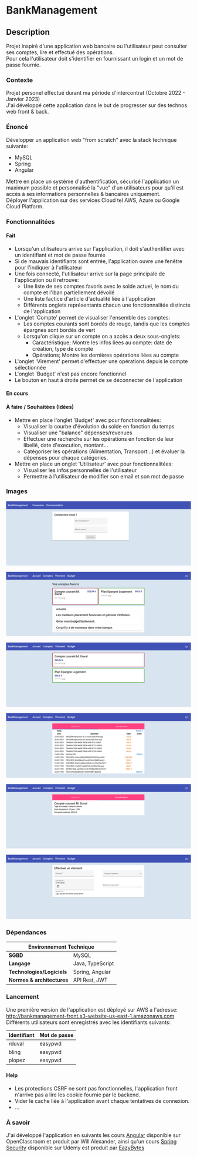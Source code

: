 # BankManagement

## Description

Projet inspiré d'une application web bancaire ou l'utilisateur peut consulter ses comptes, lire et effectué des opérations.  
Pour cela l'utilisateur doit s'identifier en fournissant un login et un mot de passe fournie.  

### Contexte

Projet personel effectué durant ma période d'intercontrat (Octobre 2022 - Janvier 2023)  
J'ai développé cette application dans le but de progresser sur des technos web front & back.  

### Énoncé

Développer un application web "from scratch" avec la stack technique suivante:
- MySQL
- Spring 
- Angular

Mettre en place un système d'authentification, sécurisé l'application un maximum possible et personnalisé la "vue" d'un utilisateurs pour qu'il est
accès à ses informations personnelles & bancaires uniquement.  
Déployer l'application sur des services Cloud tel AWS, Azure ou Google Cloud Platform.

### Fonctionnalitées

#### Fait

* Lorsqu'un utilisateurs arrive sur l'application, il doit s'authentifier avec un identifiant et mot de passe fournie
* Si de mauvais identifiants sont entrée, l'application ouvre une fenêtre pour l'indiquer à l'utilisateur
* Une fois connecté, l'utilisateur arrive sur la page principale de l'application ou il retrouve:
  * Une liste de ses comptes favoris avec le solde actuel, le nom du compte et l'iban partiellement dévoilé
  * Une liste factice d'article d'actualité liée à l'application
  * Différents onglets représentants chacun une fonctionnalitée distincte de l'application
* L'onglet 'Compte' permet de visualiser l'ensemble des comptes:
  * Les comptes courants sont bordés de rouge, tandis que les comptes épargnes sont bordés de vert
  * Lorsqu'on clique sur un compte on a accès a deux sous-onglets:
    * Caractéristique; Montre les infos liées au compte: date de création, type de compte
    * Opérations; Montre les dernières opérations liées au compte
* L'onglet 'Virement' permet d'effectuer une opérations depuis le compte sélectionnée
* L'onglet 'Budget' n'est pas encore fonctionnel
* Le bouton en haut à droite permet de se déconnecter de l'application

#### En cours

#### À faire / Souhaitées (Idées)

* Mettre en place l'onglet 'Budget' avec pour fonctionnalitées:
  * Visualiser la courbe d'évolution du solde en fonction du temps
  * Visualiser une "balance" dépenses/revenues
  * Effectuer une recherche sur les opérations en fonction de leur libellé, date d'execution, montant...
  * Catégoriser les opérations (Alimentation, Transport...) et évaluer la dépenses pour chaque catégories.
* Mettre en place un onglet 'Utilisateur' avec pour fonctionnalitées:
  * Visualiser les infos personnelles de l'utilisateur
  * Permettre à l'utilisateur de modifier son email et son mot de passe

### Images

![image](screenshots/authentication_page.png "Authentication page")

![image](screenshots/home_page.png "Homepage")

![image](screenshots/account_list_page.png "List of accounts")

![image](screenshots/account_transaction_page.png "Transaction on the account")

![image](screenshots/account_detail_page.png "Details about the given account")

![image](screenshots/transfer_page.png "Making a transaction")

### Dépendances

<table>
  <thead>
    <tr><th colspan="2">Environnement Technique</th></tr>
  </thead>
  <tbody>
    <tr><td><b>SGBD</b></td><td>MySQL</td></tr>
    <tr><td><b>Langage</b></td><td>Java, TypeScript</td></tr>
    <tr><td><b>Technologies/Logiciels</b></td><td>Spring, Angular</td></tr>
    <tr><td><b>Normes & architectures</b></td><td>API Rest, JWT</td></tr>
  </tbody>
</table>

### Lancement

Une première version de l'application est déployé sur AWS a l'adresse:  
http://bankmanagement-front.s3-website-us-east-1.amazonaws.com  
Différents utilisateurs sont enregistrés avec les identifiants suivants:  

| Identifiant | Mot de passe |
| --- | --- |
| rduval | easypwd |
| bling | easypwd |
| plopez | easypwd |

#### Help

- Les protections CSRF ne sont pas fonctionnelles, l'application front n'arrive pas a lire les cookie fournie par le backend.
- Vider le cache liée à l'application avant chaque tentatives de connexion.
- ...

### À savoir

J'ai développé l'application en suivants les cours [Angular](https://openclassrooms.com/fr/courses/7471261-debutez-avec-angular) disponible sur OpenClassroom et produit par Will Alexander, ainsi qu'un cours [Spring Security](https://www.udemy.com/course/spring-security-zero-to-master/) disponible sur Udemy est produit par [EazyBytes](https://eazybytes.com/)  

